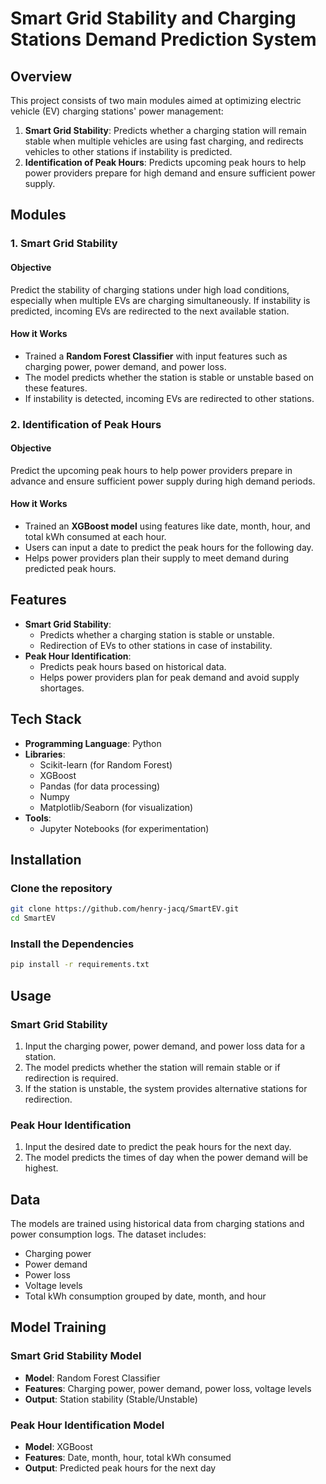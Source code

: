 
# **Smart Grid Stability and Charging Stations Demand Prediction System**

## **Overview**

This project consists of two main modules aimed at optimizing electric vehicle (EV) charging stations' power management:

1.  **Smart Grid Stability**: Predicts whether a charging station will remain stable when multiple vehicles are using fast charging, and redirects vehicles to other stations if instability is predicted.
2.  **Identification of Peak Hours**: Predicts upcoming peak hours to help power providers prepare for high demand and ensure sufficient power supply.

## **Modules**

### **1. Smart Grid Stability**

#### **Objective**

Predict the stability of charging stations under high load conditions, especially when multiple EVs are charging simultaneously. If instability is predicted, incoming EVs are redirected to the next available station.

#### **How it Works**

-   Trained a **Random Forest Classifier** with input features such as charging power, power demand, and power loss.
-   The model predicts whether the station is stable or unstable based on these features.
-   If instability is detected, incoming EVs are redirected to other stations.

### **2. Identification of Peak Hours**

#### **Objective**

Predict the upcoming peak hours to help power providers prepare in advance and ensure sufficient power supply during high demand periods.

#### **How it Works**

-   Trained an **XGBoost model** using features like date, month, hour, and total kWh consumed at each hour.
-   Users can input a date to predict the peak hours for the following day.
-   Helps power providers plan their supply to meet demand during predicted peak hours.

## **Features**

-   **Smart Grid Stability**:
    -   Predicts whether a charging station is stable or unstable.
    -   Redirection of EVs to other stations in case of instability.
-   **Peak Hour Identification**:
    -   Predicts peak hours based on historical data.
    -   Helps power providers plan for peak demand and avoid supply shortages.

## **Tech Stack**

-   **Programming Language**: Python
-   **Libraries**:
    -   Scikit-learn (for Random Forest)
    -   XGBoost
    -   Pandas (for data processing)
    -   Numpy
    -   Matplotlib/Seaborn (for visualization)
-   **Tools**:
    -   Jupyter Notebooks (for experimentation)

## **Installation**

### **Clone the repository**

```bash
git clone https://github.com/henry-jacq/SmartEV.git
cd SmartEV
```

### **Install the Dependencies**

```bash
pip install -r requirements.txt

```

## **Usage**

### **Smart Grid Stability**

1.  Input the charging power, power demand, and power loss data for a station.
2.  The model predicts whether the station will remain stable or if redirection is required.
3.  If the station is unstable, the system provides alternative stations for redirection.


### **Peak Hour Identification**

1.  Input the desired date to predict the peak hours for the next day.
2.  The model predicts the times of day when the power demand will be highest.


## **Data**

The models are trained using historical data from charging stations and power consumption logs. The dataset includes:

-   Charging power
-   Power demand
-   Power loss
-   Voltage levels
-   Total kWh consumption grouped by date, month, and hour

## **Model Training**

### **Smart Grid Stability Model**

-   **Model**: Random Forest Classifier
-   **Features**: Charging power, power demand, power loss, voltage levels
-   **Output**: Station stability (Stable/Unstable)

### **Peak Hour Identification Model**

-   **Model**: XGBoost
-   **Features**: Date, month, hour, total kWh consumed
-   **Output**: Predicted peak hours for the next day
